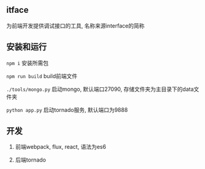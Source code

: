 ## itface

为前端开发提供调试接口的工具, 名称来源interface的简称

## 安装和运行

```npm i``` 安装所需包

```npm run build``` build前端文件

```./tools/mongo.py``` 启动mongo, 默认端口27090, 存储文件夹为主目录下的data文件夹

```python app.py``` 启动tornado服务, 默认端口为9888

## 开发

1. 前端webpack, flux, react, 语法为es6

2. 后端tornado